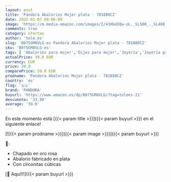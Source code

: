 ```yaml
---
layout: post
title: 'Pandora Abalorios Mujer plata - 781880CZ'
date: 2022-01-07 09:06:09
image: 'https://m.media-amazon.com/images/I/41Hb4IQw-oL._SL500_._SL400_.jpg'
comments: true
category: ofertas
author: 'tole.es'
slug: 'B075GM8VLG-es Pandora Abalorios Mujer plata - 781880CZ'
sku: 'B075GM8VLG-es'
tags: [ 'Abalorios para mujer','Dijes para mujer','Joyería','Joyería para mujer','pandora', ]
actualPrice: 39.0 EUR
currency: EUR
price: 39.0
comparePrice: 59.0 EUR
prodname: 'Pandora Abalorios Mujer plata - 781880CZ'
country: 'es'
flag: '🇪🇸'
brand: 'PANDORA'
buyurl: 'https://www.amazon.es/dp/B075GM8VLG/?tag=tolees-21'
descuento: '33.90'
average: '39.0'
---
```


En este momento está [{{< param title >}}]({{< param buyurl >}}) en el siguiente enlace!

[![{{< param prodname >}}]({{< param image >}})]({{< param buyurl >}})

🔎:

- Chapado en oro rosa
- Abalorio fabricado en plata
- Con circonitas cúbicas

[🛒 Aquí!!!]({{< param buyurl >}})
